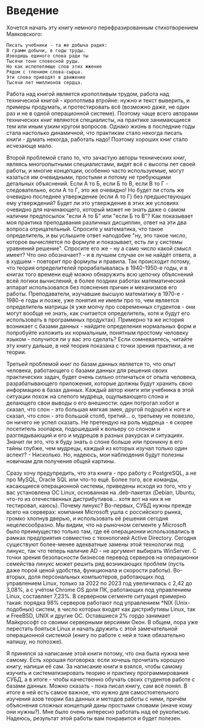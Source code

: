 # Введение

Хочется начать эту книгу немного перефразированным стихотворением Маяковского:

```
Писать учебники - та же добыча радия:
В грамм добычи, в годы труды.
Изводишь единого слова ради ты
Тысячи тонн словесной руды.
Но как испепеляюще слов этих жжение
Рядом с тлением слова-сырца.
Эти слова приводят в движение
Тысячи лет миллионов сердца.
```

Работа над книгой является кропотливым трудом, работа над технической книгой - кропотлива втройне: нужно и текст выверить, и примеры продумать, и протестировать всё (возможно даже, не один раз и не в одной операционной системе). Поэтому чаще всего авторами технических книг являются специалисты, на практике занимающиеся тем или иным узким кругом вопросов. Однако жизнь в последние годы стала настолько динамичной, что практикам стало некогда писать книги - думать некогда, работать надо! Поэтому хороших книг стало исчезающе мало.

Второй проблемой стало то, что зачастую авторы технических книг, являясь многоопытными специалистами, видят всё с высоты лет своей работы, и многие концепции, особенно часто используемые, могут казаться им очевидными, простыми и потому не требующими детальных объяснений. Если А то Б, если Б то В, если В то Г - следовательно, если А то Г, это же очевидно! Но будет ли столь же очевидно последнее утверждение (если А то Г) без предшествующих ему утверждений? Будет ли это утверждение в этих же условиях очевидно для начинающего, который может не знать даже о самом наличии предпосылок "если А то Б" или "если Б то В"? Как показывает моя практика преподавания различных дисциплин, ответ на эти два вопроса отрицательный. Спросите у математика, что такое определитель, и вы услышите ответ наподобие "ну, это такое число, которое вычисляется по формуле и показывает, есть ли у системы уравнений решение". Спросите его же - ну а само число какой смысл имеет? Что оно обозначает? - и в лучшем случае он не найдёт ответа, а в худшем - повторит про формулы и правила. Так происходит потому, что теория определителей прорабатывалась в 1940-1950-е годы, и в книгах того времени ещё можно обнаружить всю цепочку объяснений всей логики вычислений, в более поздних работах математический аппарат использовался без пояснения причин и механизмов его работы. Преподаватели, изучавшие высшую математику в 1970-е - 1980-е годы и позже, уже понятия не имели про то, чем является определитель матрицы (я уже молчу про современных студентов - они могут вообще не знать, как считается определитель, хотя и будут его использовать в программных продуктах). Примерно та же история возникает с базами данных - найдите определения нормальных форм и попробуйте изложить их нормальным, понятным простому человеку языком - получится ли у вас это сделать? Если сомневаетесь, читайте эту книгу дальше, в ней теория показана с точки зрения практики, а не теории.

Третьей проблемой книг по базам данных является то, что опыт человека, работающего с базами данных для решения своих практических задач, будет очень сильно отличаться от опыта человека, разрабатывающего приложения, которые должны будут хранить свою информацию в базах данных. Каждый автор книги или учебника в этой ситуации похож на слепого мудреца, ощупывающего слона и делающего свои выводы о его внешности: один потрогал хобот и сказал, что слон - это большая мягкая змея, другой подошёл к ноге и сказал, что слон - это большой столб, третий... о, третьему не повезло, он ничего не успел сказать. Не претендую на роль мудреца - я скорее посетитель зоопарка, подошедший к вольеру со слоном и разглядывающий и его и мудрецов в разных ракурсах и ситуациях. Значит ли это, что я буду знать о слоне больше или проникну в его тайны глубже, чем мудрецы, каждый из которых изучал только один аспект? - Нисколько. Но, надеюсь, мои наблюдения будут полезны новичкам для получения общей картины.

Сразу хочу предупредить, что эта книга - про работу с PostgreSQL, а не про MySQL, Oracle SQL или что-то ещё. Более того, все команды, касающиеся операционной системы, приведены исходя из того, что у вас установлена ОС Linux, основанная на .deb-пакетах (Debian, Ubuntu, что-то из отечественных дистрибутивов... хотя вот на них я не тестировал, каюсь). Почему линукс? Во-первых, СУБД нужны прежде всего на серверах: компания Microsoft ушла с российского рынка, громко хлопнув дверью, и использовать её решения сегодня нецелесообразно. Мы видим, что на рыночном сегменте у Microsoft было преимущество только там, где её операционки использовались в рамках предприятия совместно с технологией Active Directory. Сегодня существуют более-менее адекватные замены этой технологии под линукс, так что теперь наличие AD - не аргумент выбирать WinServer. С точки зрения безопасности бизнесов перевод серверов на операционки семейства линукс может решить ряд возникающих проблем (пусть даже порой ценой удобства, функционала и скорости работы). Во-вторых, доля персональных компьютеров, работающих под управлением Linux, только за 2022 по 2023 год увеличилась с 2,42 до 3,08%, а с учётом Chrome OS доля ПК, работающих под управлением Linux, составляет 7,23%. В серверном сегменте ситуация примерно такая: порядка 98% серверов работают под управлением *NIX (Unix-подобных) систем, в число которых входят как дистрибутивы Linux, так и FreeBSD, UNIX и другие ОС. Оставшиеся 2% гордо занимает Майкрософт со своими серверными версиями Окон. В общем, пора уже перестать бояться Linux и начать дружить с этой замечательной операционной системой (книгу по работе с ней я тоже обязательно напишу, но попозже).

Я принялся за написание этой книги потому, что она была нужна мне самому. Есть хорошая поговорка: если хочешь прочитать хорошую книгу, напиши её сам. За написание книги я взялся, чтобы самому изучить и систематизировать теорию и практику программирования СУБД, а в итоге - чтобы качественно обучать своих студентов работе с базами данных. Можно сказать - пока писал книгу, сам всё понял.  В итоге в ней есть самое важное, что нужно для самостоятельного изучения азов теории баз данных и методов работы с ними, причём объяснения сложных концепций даны простыми словами (иначе кому они нужны?). Мне было очень интересно работать над её рукописью. Надеюсь, результат этой работы вам понравится и будет полезен.
